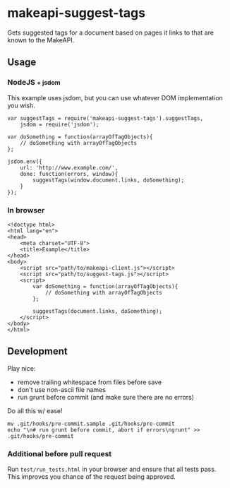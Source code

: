 # makeapi-suggest-tags
Gets suggested tags for a document based on pages it links to that are known to the MakeAPI.

## Usage
### NodeJS <small>+ jsdom</small>
This example uses jsdom, but you can use whatever DOM implementation you wish.

	var suggestTags = require('makeapi-suggest-tags').suggestTags,
		jsdom = require('jsdom');

	var doSomething = function(arrayOfTagObjects){
		// doSomething with arrayOfTagObjects
	};

	jsdom.env({
		url: 'http://www.example.com/',
		done: function(errors, window){
			suggestTags(window.document.links, doSomething);
		}
	});

### In browser

	<!doctype html>
	<html lang="en">
	<head>
		<meta charset="UTF-8">
		<title>Example</title>
	</head>
	<body>
		<script src="path/to/makeapi-client.js"></script>
		<script src="path/to/suggest-tags.js"></script>
		<script>
			var doSomething = function(arrayOfTagObjects){
				// doSomething with arrayOfTagObjects
			};

			suggestTags(document.links, doSomething);
		</script>
	</body>
	</html>

## Development
Play nice:

* remove trailing whitespace from files before save
* don't use non-ascii file names
* run grunt before commit (and make sure there are no errors)

Do all this w/ ease!

	mv .git/hooks/pre-commit.sample .git/hooks/pre-commit
	echo "\n# run grunt before commit, abort if errors\ngrunt" >> .git/hooks/pre-commit

### Additional before pull request
Run `test/run_tests.html` in your browser and ensure that all tests pass. This improves you chance of the request being approved.
